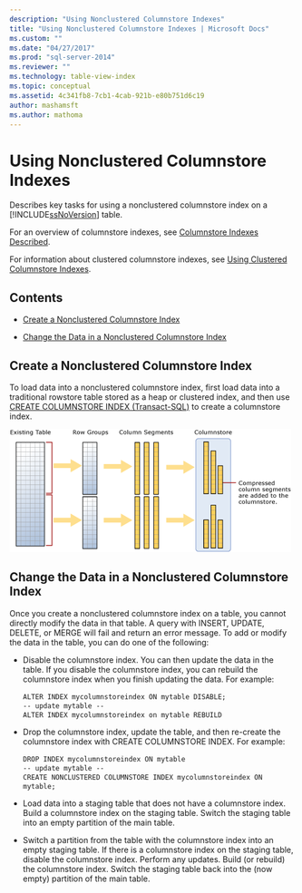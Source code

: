 ```yaml
---
description: "Using Nonclustered Columnstore Indexes"
title: "Using Nonclustered Columnstore Indexes | Microsoft Docs"
ms.custom: ""
ms.date: "04/27/2017"
ms.prod: "sql-server-2014"
ms.reviewer: ""
ms.technology: table-view-index
ms.topic: conceptual
ms.assetid: 4c341fb8-7cb1-4cab-921b-e80b751d6c19
author: mashamsft
ms.author: mathoma
---
```

# Using Nonclustered Columnstore Indexes
  Describes key tasks for using a nonclustered columnstore index on a [!INCLUDE[ssNoVersion](../includes/ssnoversion-md.md)] table.

 For an overview of columnstore indexes, see [Columnstore Indexes Described](../relational-databases/indexes/columnstore-indexes-described.md).

 For information about clustered columnstore indexes, see [Using Clustered Columnstore Indexes](../relational-databases/indexes/indexes.md).

## Contents

-   [Create a Nonclustered Columnstore Index](../../2014/database-engine/using-nonclustered-columnstore-indexes.md#load)

-   [Change the Data in a Nonclustered Columnstore Index](../../2014/database-engine/using-nonclustered-columnstore-indexes.md#change)

##  <a name="load"></a> Create a Nonclustered Columnstore Index
 To load data into a nonclustered columnstore index, first load data into a traditional rowstore table stored as a heap or clustered index, and then use [CREATE COLUMNSTORE INDEX &#40;Transact-SQL&#41;](/sql/t-sql/statements/create-columnstore-index-transact-sql) to create a columnstore index.

 ![Loading data into a columnstore index](../../2014/database-engine/media/sql-server-pdw-columnstore-loadprocess-nonclustered.gif "Loading data into a columnstore index")

##  <a name="change"></a> Change the Data in a Nonclustered Columnstore Index
 Once you create a nonclustered columnstore index on a table, you cannot directly modify the data in that table. A query with INSERT, UPDATE, DELETE, or MERGE will fail and return an error message. To add or modify the data in the table, you can do one of the following:

-   Disable the columnstore index. You can then update the data in the table. If you disable the columnstore index, you can rebuild the columnstore index when you finish updating the data. For example:

    ```
    ALTER INDEX mycolumnstoreindex ON mytable DISABLE;
    -- update mytable --
    ALTER INDEX mycolumnstoreindex on mytable REBUILD
    ```

-   Drop the columnstore index, update the table, and then re-create the columnstore index with CREATE COLUMNSTORE INDEX. For example:

    ```
    DROP INDEX mycolumnstoreindex ON mytable
    -- update mytable --
    CREATE NONCLUSTERED COLUMNSTORE INDEX mycolumnstoreindex ON mytable;

    ```

-   Load data into a staging table that does not have a columnstore index. Build a columnstore index on the staging table. Switch the staging table into an empty partition of the main table.

-   Switch a partition from the table with the columnstore index into an empty staging table. If there is a columnstore index on the staging table, disable the columnstore index. Perform any updates. Build (or rebuild) the columnstore index. Switch the staging table back into the (now empty) partition of the main table.




